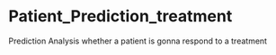 # Patient_Prediction_treatment
Prediction Analysis whether a patient is gonna respond to a treatment
